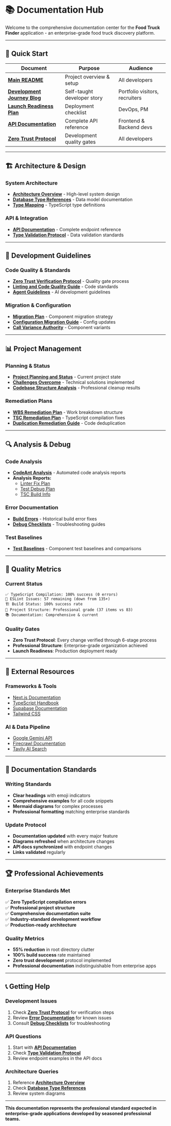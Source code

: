 # 📚 **Documentation Hub**

Welcome to the comprehensive documentation center for the **Food Truck Finder** application - an enterprise-grade food truck discovery platform.

---

## 🚀 **Quick Start**

| Document | Purpose | Audience |
|----------|---------|----------|
| **[Main README](../README.md)** | Project overview & setup | All developers |
| **[Development Journey Blog](blog/README.md)** | Self-taught developer story | Portfolio visitors, recruiters |
| **[Launch Readiness Plan](../CONSOLIDATED_LAUNCH_READINESS_PLAN.md)** | Deployment checklist | DevOps, PM |
| **[API Documentation](API_DOCUMENTATION.md)** | Complete API reference | Frontend & Backend devs |
| **[Zero Trust Protocol](ZERO_TRUST_VERIFICATION_PROTOCOL.md)** | Development quality gates | All developers |

---

## 🏗️ **Architecture & Design**

### **System Architecture**
- **[Architecture Overview](ARCHITECTURE_OVERVIEW.md)** - High-level system design
- **[Database Type References](DATABASE_TYPE_REFERRENCES.md)** - Data model documentation
- **[Type Mapping](TYPE_MAPPING.md)** - TypeScript type definitions

### **API & Integration**
- **[API Documentation](API_DOCUMENTATION.md)** - Complete endpoint reference
- **[Type Validation Protocol](TYPE_VALIDATION_PROTOCOL.md)** - Data validation standards

---

## 🔧 **Development Guidelines**

### **Code Quality & Standards**
- **[Zero Trust Verification Protocol](ZERO_TRUST_VERIFICATION_PROTOCOL.md)** - Quality gate process
- **[Linting and Code Quality Guide](LINTING_AND_CODE_QUALITY_GUIDE.md)** - Code standards
- **[Agent Guidelines](AGENT_GUIDELINES.md)** - AI development guidelines

### **Migration & Configuration**
- **[Migration Plan](MIGRATION_PLAN.md)** - Component migration strategy
- **[Configuration Migration Guide](CONFIGURATION_MIGRATION_GUIDE.md)** - Config updates
- **[Call Variance Authority](CALL_VARIANCE_AUTHORITY.md)** - Component variants

---

## 📊 **Project Management**

### **Planning & Status**
- **[Project Planning and Status](PROJECT_PLANNING_AND_STATUS.md)** - Current project state
- **[Challenges Overcome](CHALLENGES_OVERCOME.md)** - Technical solutions implemented
- **[Codebase Structure Analysis](../CODEBASE_STRUCTURE_ANALYSIS.md)** - Professional cleanup results

### **Remediation Plans**
- **[WBS Remediation Plan](WBS_REMEDIATION_PLAN.md)** - Work breakdown structure
- **[TSC Remediation Plan](TSC_REMEDIATION_PLAN.md)** - TypeScript compilation fixes
- **[Duplication Remediation Guide](DUPLICATION_REMEDIATION_GUIDE.md)** - Code deduplication

---

## 🔍 **Analysis & Debug**

### **Code Analysis**
- **[CodeAnt Analysis](CodeAnt/)** - Automated code analysis reports
- **Analysis Reports:**
  - [Linter Fix Plan](analysis/linter-fix-plan-from-Claude.md)
  - [Test Debug Plan](analysis/TEST_DEBUG_PLAN.md)
  - [TSC Build Info](analysis/tsc-noEmit-WBS.md)

### **Error Documentation**
- **[Build Errors](errors/)** - Historical build error fixes
- **[Debug Checklists](debug/)** - Troubleshooting guides

### **Test Baselines**
- **[Test Baselines](baselines/)** - Component test baselines and comparisons

---

## 🎯 **Quality Metrics**

### **Current Status**
```
✅ TypeScript Compilation: 100% success (0 errors)
🔧 ESLint Issues: 57 remaining (down from 135+)
🏗️ Build Status: 100% success rate
📁 Project Structure: Professional grade (37 items vs 83)
📚 Documentation: Comprehensive & current
```

### **Quality Gates**
- **Zero Trust Protocol**: Every change verified through 6-stage process
- **Professional Structure**: Enterprise-grade organization achieved
- **Launch Readiness**: Production deployment ready

---

## 🔗 **External Resources**

### **Frameworks & Tools**
- [Next.js Documentation](https://nextjs.org/docs)
- [TypeScript Handbook](https://www.typescriptlang.org/docs/)
- [Supabase Documentation](https://supabase.com/docs)
- [Tailwind CSS](https://tailwindcss.com/docs)

### **AI & Data Pipeline**
- [Google Gemini API](https://ai.google.dev/)
- [Firecrawl Documentation](https://docs.firecrawl.dev/)
- [Tavily AI Search](https://tavily.com/docs)

---

## 📖 **Documentation Standards**

### **Writing Standards**
- **Clear headings** with emoji indicators
- **Comprehensive examples** for all code snippets  
- **Mermaid diagrams** for complex processes
- **Professional formatting** matching enterprise standards

### **Update Protocol**
- **Documentation updated** with every major feature
- **Diagrams refreshed** when architecture changes
- **API docs synchronized** with endpoint changes
- **Links validated** regularly

---

## 🏆 **Professional Achievements**

### **Enterprise Standards Met**
✅ **Zero TypeScript compilation errors**  
✅ **Professional project structure**  
✅ **Comprehensive documentation suite**  
✅ **Industry-standard development workflow**  
✅ **Production-ready architecture**  

### **Quality Metrics**
- **55% reduction** in root directory clutter
- **100% build success** rate maintained
- **Zero trust development** protocol implemented
- **Professional documentation** indistinguishable from enterprise apps

---

## 📞 **Getting Help**

### **Development Issues**
1. Check **[Zero Trust Protocol](ZERO_TRUST_VERIFICATION_PROTOCOL.md)** for verification steps
2. Review **[Error Documentation](errors/)** for known issues
3. Consult **[Debug Checklists](debug/)** for troubleshooting

### **API Questions**
1. Start with **[API Documentation](API_DOCUMENTATION.md)**
2. Check **[Type Validation Protocol](TYPE_VALIDATION_PROTOCOL.md)**
3. Review endpoint examples in the API docs

### **Architecture Queries**
1. Reference **[Architecture Overview](ARCHITECTURE_OVERVIEW.md)**
2. Check **[Database Type References](DATABASE_TYPE_REFERRENCES.md)**
3. Review system diagrams

---

**This documentation represents the professional standard expected in enterprise-grade applications developed by seasoned professional teams.**
